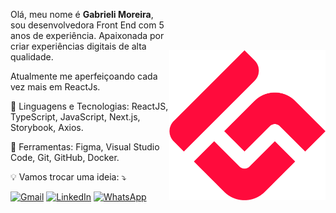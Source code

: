 <img src="./logo.png" alt="ilustração de um computador" min-width="250px" max-width="250px" width="250px" align="right" style="margin-top: 80px;">

<p align="left"> 
  Olá, meu nome é <strong>Gabrieli Moreira</strong>, sou desenvolvedora Front End com 5 anos de experiência.
  Apaixonada por criar experiências digitais de alta qualidade.
  
  Atualmente me aperfeiçoando cada vez mais em ReactJs.
</p>

<p align="left">
  🦄 Linguagens e Tecnologias: ReactJS, TypeScript, JavaScript, Next.js, Storybook, Axios.
</p>

<p align="left">
  💼 Ferramentas: Figma, Visual Studio Code, Git, GitHub, Docker.
</p>

<p align="left">
  💡 Vamos trocar uma ideia: ⤵️
</p>

<p align="left">
  <a href="#" title="Gmail">
  <img src="https://img.shields.io/badge/gabrieli.moreira@outlook.com.br-006bed?style=flat-square&logo=Gmail&logoColor=white&link=mailto:gabrieli.moreira@outlook.com.br" alt="Gmail"/></a>
  <a href="#" title="LinkedIn">
  <img src="https://img.shields.io/badge/-Linkedin-0e76a8?style=flat-square&logo=Linkedin&logoColor=white&link=https://www.linkedin.com/in/gabrieli-luisa-moreira-40a4b8159/" alt="LinkedIn"/></a>
  <a href="#" title="WhatsApp">
  <img src="https://img.shields.io/badge/-WhatsApp-25d366?style=flat-square&labelColor=25d366&logo=whatsapp&logoColor=white&link=https://wa.me/5516997345580" alt="WhatsApp"/></a>
</p>

